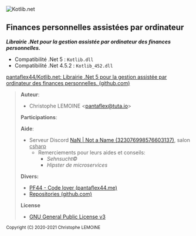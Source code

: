 ![Kotlib.net](https://pantaflex44.me/wp-content/uploads/2021/06/kotlib_back.png)
## Finances personnelles assistées par ordinateur
***Librairie .Net pour la gestion assistée par ordinateur des finances personnelles.***

- Compatibilité .Net 5 : `Kotlib.dll`
- Compatibilité .Net 4.5.2 : `Kotlib_452.dll`

[pantaflex44/Kotlib.net: Librairie .Net 5 pour la gestion assistée par ordinateur des finances personnelles. (github.com)](https://github.com/pantaflex44/Kotlib.net)





>  **Auteur**:
>
>  - Christophe LEMOINE <[pantaflex@tuta.io](mailto:%20pantaflex@tuta.io?subject=Kotlib)>
>
>  **Participations**:
>
>  **Aide**:
>
>  - Serveur Discord [NaN | Not a Name  (323076998576603137)](https://discord.com/invite/notaname), salon <u>csharp</u>
>    - Remerciements pour leurs aides et conseils:
>      - *Sehnsucht©*
>      - *Hipster de microservices*
>
>  **Divers:**
>
>  - [PF44 - Code lover (pantaflex44.me)](https://pantaflex44.me/)
>  - [Repositories (github.com)](https://github.com/pantaflex44?tab=repositories)
>
>  **License**
>
>  - [GNU General Public License v3](https://raw.githubusercontent.com/pantaflex44/kotlib/main/LICENSE)




<small>Copyright (C) 2020-2021 Christophe LEMOINE</small>
